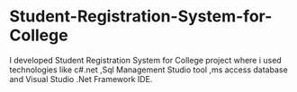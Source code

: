 # Student-Registration-System-for-College
 I developed Student Registration System for College project where i used technologies like c#.net ,Sql Management Studio tool ,ms access database and Visual Studio .Net Framework IDE.
